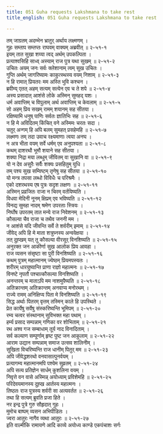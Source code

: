 ```yaml
---
title: 051 Guha requests Lakshmana to take rest
title_english: 051 Guha requests Lakshmana to take rest

---
```


<div class="audioEmbed"  caption="श्रीराम-हरिसीताराममूर्ति-घनपाठिभ्यां वचनम्" src="https://archive.org/download/Ramayana-recitation-Sriram-harisItArAmamUrti-Ghanapaati-v2/Kanda_2/Kanda_2_AYK-051-Guha_Lakshmana_Samvadhaha.mp3"></div>

तम् जाग्रतम् अदम्भेन भ्रातुर् अर्थाय लक्ष्मणम् ।  
गुहः सम्ताप सम्तप्तः राघवम् वाक्यम् अब्रवीत् ॥ २-५१-१  
इयम् तात सुखा शय्या त्वद् अर्थम् उपकल्पिता ।  
प्रत्याश्वसिहि साध्व् अस्याम् राज पुत्र यथा सुखम् ॥ २-५१-२  
उचितः अयम् जनः सर्वः क्लेशानाम् त्वम् सुख उचितः ।  
गुप्ति अर्थम् जागरिष्यामः काकुत्स्थस्य वयम् निशाम् ॥ २-५१-३  
न हि रामात् प्रियतरः मम अस्ति भुवि कश्चन ।  
ब्रवीम्य् एतत् अहम् सत्यम् सत्येन एव च ते शपे ॥ २-५१-४  
अस्य प्रसादात् आशंसे लोके अस्मिन् सुमहद् यशः ।  
धर्म अवाप्तिम् च विपुलाम् अर्थ अवाप्तिम् च केवलाम् ॥ २-५१-५  
सो अहम् प्रिय सखम् रामम् शयानम् सह सीतया ।  
रक्षिष्यामि धनुष् पाणिः सर्वतः ज्ञातिभिः सह ॥ २-५१-६  
न हि मे अविदितम् किंचित् वने अस्मिमः चरतः सदा ।  
चतुर् अन्गम् हि अपि बलम् सुमहत् प्रसहेमहि ॥ २-५१-७  
लक्ष्मणः तम् तदा उवाच रक्ष्यमाणाः त्वया अनघ ।  
न अत्र भीता वयम् सर्वे धर्मम् एव अनुपश्यता ॥ २-५१-८  
कथम् दाशरथौ भूमौ शयाने सह सीतया ।  
शक्या निद्रा मया लब्धुम् जीवितम् वा सुखानि वा ॥ २-५१-९  
यो न देव असुरैः सर्वैः शक्यः प्रसहितुम् युधि ।  
तम् पश्य सुख सम्विष्टम् तृणेषु सह सीतया ॥ २-५१-१०  
यो मन्त्र तपसा लब्धो विविधैः च परिश्रमैः ।  
एको दशरथस्य एष पुत्रः सदृश लक्षणः ॥ २-५१-११  
अस्मिन् प्रव्रजितः राजा न चिरम् वर्तयिष्यति ।  
विधवा मेदिनी नूनम् क्षिप्रम् एव भविष्यति ॥ २-५१-१२  
विनद्य सुमहा नादम् श्रमेण उपरताः स्त्रियः ।  
निर्घोष उपरतम् तात मन्ये राज निवेशनम् ॥ २-५१-१३  
कौसल्या चैव राजा च तथैव जननी मम ।  
न आशंसे यदि जीवन्ति सर्वे ते शर्वरीम् इमाम् ॥ २-५१-१४  
जीवेद् अपि हि मे माता शत्रुघ्नस्य अन्ववेक्षया ।  
तत् दुह्खम् यत् तु कौसल्या वीरसूर् विनशिष्यति ॥ २-५१-१५  
अनुरक्त जन आकीर्णा सुख आलोक प्रिय आवहा ।  
राज व्यसन संसृष्टा सा पुरी विनशिष्यति ॥ २-५१-१६  
कथम् पुत्रम् महात्मानम् ज्येष्ठम् प्रियमपस्यतः ।  
शरीरम् धारयुष्यान्ति प्राणा राज्ञो महात्मनः ॥ २-५१-१७  
विनष्टे नृपतौ पश्चात्कौसल्या विनशिष्यति ।  
अनन्तरम् च माताऽपि मम नाशमुपैष्यति ॥ २-५१-१८  
अतिक्रान्तम् अतिक्रान्तम् अनवाप्य मनोरथम् ।  
राज्ये रामम् अनिक्षिप्य पिता मे विनशिष्यति ॥ २-५१-१९  
सिद्ध अर्थाः पितरम् वृत्तम् तस्मिन् काले हि उपस्थिते ।  
प्रेत कार्येषु सर्वेषु संस्करिष्यन्ति भूमिपम् ॥ २-५१-२०  
रम्य चत्वर संस्थानाम् सुविभक्त महा पथाम् ।  
हर्म्य प्रसाद सम्पन्नाम् गणिका वर शोभिताम् ॥ २-५१-२१  
रथ अश्व गज सम्बाधाम् तूर्य नाद विनादिताम् ।  
सर्व कल्याण सम्पूर्णाम् हृष्ट पुष्ट जन आकुलाम् ॥ २-५१-२२  
आराम उद्यान सम्पन्नाम् समाज उत्सव शालिनीम् ।  
सुखिता विचरिष्यन्ति राज धानीम् पितुर् मम ॥ २-५१-२३  
अपि जीवेद्धशरथो वनवासात्पुनर्वयम् ।  
प्रत्यागम्य महात्मानमपि पश्येम सुव्रतम् ॥ २-५१-२४  
अपि सत्य प्रतिज्ञेन सार्धम् कुशलिना वयम् ।  
निवृत्ते वन वासे अस्मिन्न् अयोध्याम् प्रविशेमहि ॥ २-५१-२५  
परिदेवयमानस्य दुह्ख आर्तस्य महात्मनः ।  
तिष्ठतः राज पुत्रस्य शर्वरी सा अत्यवर्तत ॥ २-५१-२६  
तथा हि सत्यम् ब्रुवति प्रजा हिते ।  
नर इन्द्र पुत्रे गुरु सौहृदात् गुहः ।  
मुमोच बाष्पम् व्यसन अभिपीडितः ।  
ज्वरा आतुरः नागैव व्यथा आतुरः ॥ २-५१-२७  
इति वाल्मीकि रामायणे आदि काव्ये अयोध्य काण्डे एकपंचाशः सर्गः